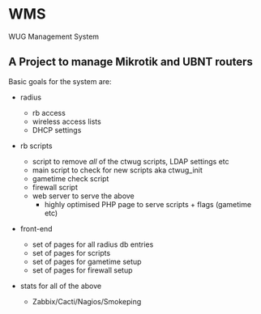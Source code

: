 WMS
===

WUG Management System

## A Project to manage Mikrotik and UBNT routers

Basic goals for the system are:

- radius
  - rb access
  - wireless access lists
  - DHCP settings

- rb scripts
  - script to remove *all* of the ctwug scripts, LDAP settings etc
  - main script to check for new scripts aka ctwug_init
  - gametime check script
  - firewall script
  - web server to serve the above
    - highly optimised PHP page to serve scripts + flags (gametime etc)

- front-end
  - set of pages for all radius db entries
  - set of pages for scripts
  - set of pages for gametime setup
  - set of pages for firewall setup

- stats for all of the above
  - Zabbix/Cacti/Nagios/Smokeping


